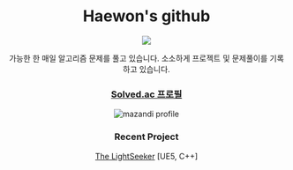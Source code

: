 <div align="center">
 
  # Haewon's github
<img src="https://img.shields.io/badge/c++-00599C?style=for-the-badge&logo=c%2B%2B&logoColor=white">
 

가능한 한 매일 알고리즘 문제를 풀고 있습니다.
소소하게 프로젝트 및 문제풀이를 기록하고 있습니다.

### [Solved.ac 프로필](https://solved.ac/profile/hachi557)
![mazandi profile](http://mazandi.herokuapp.com/api?handle=hachi557&theme=cold)

### Recent Project
[The LightSeeker](https://github.com/Froute99/TheLightSeeker) [UE5, C++]

</div>
